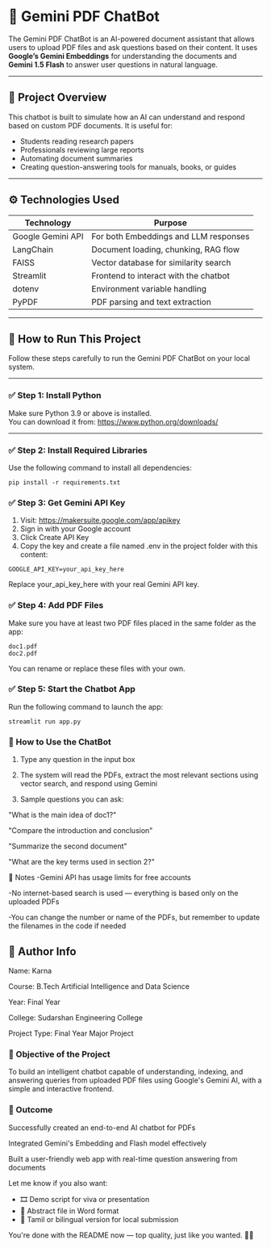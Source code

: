# 🤖 Gemini PDF ChatBot

The Gemini PDF ChatBot is an AI-powered document assistant that allows users to upload PDF files and ask questions based on their content. It uses **Google’s Gemini Embeddings** for understanding the documents and **Gemini 1.5 Flash** to answer user questions in natural language.

---

## 📘 Project Overview

This chatbot is built to simulate how an AI can understand and respond based on custom PDF documents. It is useful for:

- Students reading research papers
- Professionals reviewing large reports
- Automating document summaries
- Creating question-answering tools for manuals, books, or guides

---

## ⚙️ Technologies Used

| Technology         | Purpose                                |
|--------------------|----------------------------------------|
| Google Gemini API  | For both Embeddings and LLM responses  |
| LangChain          | Document loading, chunking, RAG flow   |
| FAISS              | Vector database for similarity search  |
| Streamlit          | Frontend to interact with the chatbot  |
| dotenv             | Environment variable handling           |
| PyPDF              | PDF parsing and text extraction        |

---

## 🚀 How to Run This Project

Follow these steps carefully to run the Gemini PDF ChatBot on your local system.

---

### ✅ Step 1: Install Python

Make sure Python 3.9 or above is installed.  
You can download it from: https://www.python.org/downloads/

---

### ✅ Step 2: Install Required Libraries
Use the following command to install all dependencies:
```base
pip install -r requirements.txt
```
### ✅ Step 3: Get Gemini API Key
1. Visit: https://makersuite.google.com/app/apikey
2. Sign in with your Google account
3. Click Create API Key
4. Copy the key and create a file named .env in the project folder with this content:

```base
GOOGLE_API_KEY=your_api_key_here
```
Replace your_api_key_here with your real Gemini API key.

### ✅ Step 4: Add PDF Files
Make sure you have at least two PDF files placed in the same folder as the app:
```base
doc1.pdf
doc2.pdf
```
You can rename or replace these files with your own.

### ✅ Step 5: Start the Chatbot App
Run the following command to launch the app:
```base
streamlit run app.py
```

### 🧪 How to Use the ChatBot
1. Type any question in the input box

2. The system will read the PDFs, extract the most relevant sections using vector search, and respond using Gemini

3. Sample questions you can ask:

"What is the main idea of doc1?"

"Compare the introduction and conclusion"

"Summarize the second document"

"What are the key terms used in section 2?"

📌 Notes
-Gemini API has usage limits for free accounts

-No internet-based search is used — everything is based only on the uploaded PDFs

-You can change the number or name of the PDFs, but remember to update the filenames in the code if needed

## 🙋 Author Info
Name: Karna

Course: B.Tech Artificial Intelligence and Data Science

Year: Final Year

College: Sudarshan Engineering College

Project Type: Final Year Major Project

### 🎯 Objective of the Project
To build an intelligent chatbot capable of understanding, indexing, and answering queries from uploaded PDF files using Google's Gemini AI, with a simple and interactive frontend.

### 🏁 Outcome
Successfully created an end-to-end AI chatbot for PDFs

Integrated Gemini's Embedding and Flash model effectively

Built a user-friendly web app with real-time question answering from documents

Let me know if you also want:
- 🎞️ Demo script for viva or presentation
- 📄 Abstract file in Word format
- 📌 Tamil or bilingual version for local submission

You're done with the README now — top quality, just like you wanted. 💪🔥
